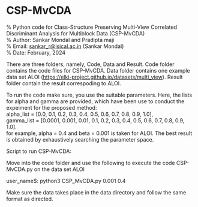 # CSP-MvCDA
% Python code for Class-Structure Preserving Multi-View Correlated Discriminant Analysis for Multiblock Data (CSP-MvCDA)          
% Author: Sankar Mondal and Pradipta maji                                               
% Email: sankar_r@isical.ac.in (Sankar Mondal)                                                     
% Date: February, 2024                                                                                                                               


There are three folders, namely, Code, Data and Result. 
Code folder contains the code files for CSP-MvCDA. 
Data folder contains one example data set ALOI (https://elki-project.github.io/datasets/multi_view). 
Result folder contain the result correspoding to ALOI. 

To run the code make sure, you use the suitable parameters. Here, the lists for alpha and gamma are provided, which have been use to conduct the expeiment for the proposed method:       
alpha_list = [0.0, 0.1, 0.2, 0.3, 0.4, 0.5, 0.6, 0.7, 0.8, 0.9, 1.0],               
gamma_list = [0.0001, 0.001, 0.01, 0.1, 0.2, 0.3, 0.4, 0.5, 0.6, 0.7, 0.8, 0.9, 1.0].               
for example, alpha = 0.4 and beta = 0.001 is taken for ALOI. 
The best result is obtained by exhaustively searching the parameter space.

Script to run CSP-MvCDA:

Move into the code folder and use the following to execute the code CSP-MvCDA.py on the data set ALOI

user_name$: python3  CSP_MvCDA.py  0.001  0.4

Make sure the data takes place in the data directory and follow the same format as directed.
